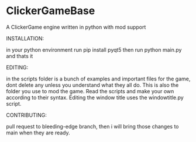 # ClickerGameBase
A ClickerGame engine written in python with mod support

INSTALLATION:

in your python environment run
pip install pyqt5
then run python main.py and thats it

EDITING:

in the scripts folder is a bunch of examples and important files for the game, dont delete any unless you understand what they all do.
This is also the folder you use to mod the game. Read the scripts and make your own according to their syntax.
Editing the window title uses the windowtitle.py script.

CONTRIBUTING:

pull request to bleeding-edge branch, then i will bring those changes to main when they are ready.
